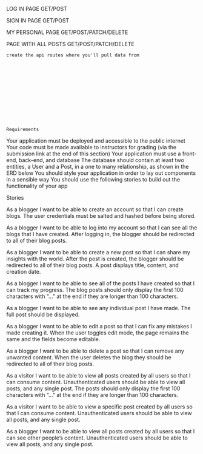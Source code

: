LOG IN PAGE
    GET/POST


SIGN IN PAGE
    GET/POST


MY PERSONAL PAGE
    GET/POST/PATCH/DELETE


PAGE WITH ALL POSTS
    GET/POST/PATCH/DELETE


    create the api routes where you'll pull data from













    Requirements

Your application must be deployed and accessible to the public internet
Your code must be made available to instructors for grading (via the submission link at the end of this section)
Your application must use a front-end, back-end, and database
The database should contain at least two entities, a User and a Post, in a one to many relationship, as shown in the ERD below
You should style your application in order to lay out components in a sensible way
You should use the following stories to build out the functionality of your app



Stories

As a blogger I want to be able to create an account so that I can create blogs.
The user credentials must be salted and hashed before being stored.

As a blogger I want to be able to log into my account so that I can see all the blogs that I have created.
After logging in, the blogger should be redirected to all of their blog posts.

As a blogger I want to be able to create a new post so that I can share my insights with the world.
After the post is created, the blogger should be redirected to all of their blog posts.
A post displays title, content, and creation date.

As a blogger I want to be able to see all of the posts I have created so that I can track my progress.
The blog posts should only display the first 100 characters with “...” at the end if they are longer than 100 characters.

As a blogger I want to be able to see any individual post I have made.
The full post should be displayed.

As a blogger I want to be able to edit a post so that I can fix any mistakes I made creating it.
When the user toggles edit mode, the page remains the same and the fields become editable.

As a blogger I want to be able to delete a post so that I can remove any unwanted content.
When the user deletes the blog they should be redirected to all of their blog posts.

As a visitor I want to be able to view all posts created by all users so that I can consume content.
Unauthenticated users should be able to view all posts, and any single post.
The posts should only display the first 100 characters with “...” at the end if they are longer than 100 characters.

As a visitor I want to be able to view a specific post created by all users so that I can consume content.
Unauthenticated users should be able to view all posts, and any single post.

As a blogger I want to be able to view all posts created by all users so that I can see other people’s content.
Unauthenticated users should be able to view all posts, and any single post.
